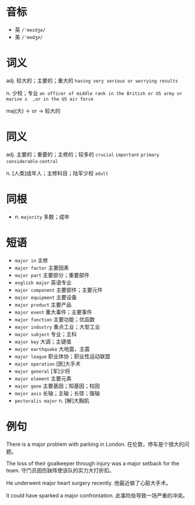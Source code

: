 # 音标

- 英 `/'meɪdʒə/`
- 美 `/'medʒɚ/`

# 词义

adj. 较大的；主要的；重大的
`having very serious or worrying results`

n. 少校；专业
`an officer of middle rank in the British or US army or  marine s  ,or in the US air force`



maj(大) ＋ or → 较大的

# 同义

adj. 主要的；重要的；主修的；较多的
`crucial` `important` `primary` `considerable` `central`

n. [人类]成年人；主修科目；陆军少校
`adult`

# 同根

- n. `majority` 多数；成年

# 短语

- `major in` 主修
- `major factor` 主要因素
- `major part` 主要部分；重要部件
- `english major` 英语专业
- `major component` 主要部件；主要元件
- `major equipment` 主要设备
- `major product` 主要产品
- `major event` 重大事件；主要事件
- `major function` 主要功能；优函数
- `major industry` 重点工业；大型工业
- `major subject` 专业；主科
- `major key` 大调；主键值
- `major earthquake` 大地震，主震
- `major league` 职业体协；职业性运动联盟
- `major operation` [医]大手术
- `major general` [军]少将
- `major element` 主要元素
- `major gene` 主要基因；知基因；柱因
- `major axis` 长轴；主轴；长径；强轴
- `pectoralis major` n. [解]大胸肌

# 例句

There is a major problem with parking in London.
在伦敦，停车是个很大的问题。

The loss of their goalkeeper through injury was a major setback for the team.
守门员因伤缺阵使该队的实力大打折扣。

He underwent major heart surgery recently.
他最近做了心脏大手术。

It could have sparked a major confrontation.
此事险些导致一场严重的冲突。


